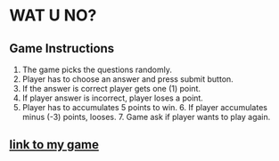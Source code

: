 # WAT U NO?
## Game Instructions

1. The game picks the questions randomly.
2. Player has to choose an answer and press submit button.
3. If the answer is correct player gets one (1) point.
4. If player answer is incorrect, player loses a point.
5. Player has to accumulates 5 points to win. 6. If player accumulates minus (-3) points, looses. 7. Game ask if player wants to play again. 
## [link to my game](https://galbertoneil.github.io/wat-u-no/)

